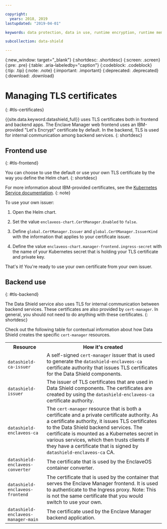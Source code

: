```yaml
---

copyright:
  years: 2018, 2019
lastupdated: "2019-04-01"

keywords: data protection, data in use, runtime encryption, runtime memory encryption, encrypted memory, intel sgx, software guard extensions, fortanix runtime encryption

subcollection: data-shield

---
```


{:new_window: target="_blank"}
{:shortdesc: .shortdesc}
{:screen: .screen}
{:pre: .pre}
{:table: .aria-labeledby="caption"}
{:codeblock: .codeblock}
{:tip: .tip}
{:note: .note}
{:important: .important}
{:deprecated: .deprecated}
{:download: .download}



# Managing TLS certificates
{: #tls-certificates}

{{site.data.keyword.datashield_full}} uses TLS certificates both in frontend and backend apps. The Enclave Manager web frontend uses an IBM-provided "Let's Encrypt" certificate by default. In the backend, TLS is used for internal communication among backend services.
{: shortdesc}


## Frontend use
{: #tls-frontend}

You can choose to use the default or use your own TLS certificate by the way you define the Helm chart.
{: shortdesc}

For more information about IBM-provided certificates, see the [Kubernetes Service documentation](https://cloud.ibm.com/docs/containers?topic=containers-ingress#ingress_expose_public).
{: note}

To use your own issuer:

1. Open the Helm chart.

2. Set the value `enclaveos-chart.CertManager.Enabled` to `false`.

3. Define `global.CertManager.Issuer` and `global.CertManager.IssuerKind` with the information that applies to your certificate issuer.

4. Define the value `enclaveos-chart.manager-frontend.ingress-secret` with the name of your Kubernetes secret that is holding your TLS certificate and private key.

That's it! You're ready to use your own certificate from your own issuer. 



## Backend use
{: #tls-backend}

The Data Shield service also uses TLS for internal communication between backend services. These certificates are also provided by `cert-manager`. In general, you should not need to do anything with these certificates.
{: shortdesc}

Check out the following table for contextual information about how Data Shield creates the specific `cert-manager` resources.

<table>
    <tr>
        <th>Resource</th>
        <th>How it's created</th>
    </tr>
    <tr>
        <td><code>datashield-ca-issuer</code></td>
        <td>A self-signed <code>cert-manager</code> issuer that is used to generate the <code>datashield-enclaveos-ca</code> certificate authority that issues TLS certificates for the Data Shield components.</td>
    </tr>
    <tr>
        <td><code>datashield-issuer</code></td>
        <td>The issuer of TLS certificates that are used in Data Shield components. The certificates are created by using the <code>datashield-enclaveos-ca</code> certificate authority.</td>
    </tr>
    <tr>
        <td><code>datashield-enclaveos-ca</code></td>
        <td>The <code>cert-manager</code> resource that is both a certificate and a private certificate authority. As a certificate authority, it issues TLS certificates to the Data Shield backend services. The certificate is mounted as a Kubernetes secret in various services, which then trusts clients if they have a certificate that is signed by <code>datashield-enclaveos-ca</code> CA.</td>
    </tr>
    <tr>
        <td><code>datashield-enclaveos-converter</code></td>
        <td>The certificate that is used by the EnclaveOS container converter.</td>
    </tr>
    <tr>
        <td><code>datashield-enclaveos-frontend</code></td>
        <td>The certificate that is used by the container that serves the Enclave Manager frontend. It is used to authenticate to the Ingress proxy. Note: This is not the same certificate that you would switch to use your own.</td>
    </tr>
    <tr>
        <td><code>datashield-enclaveos-manager-main</code></td>
        <td>The certificate used by the Enclave Manager backend application.</td>
    </tr>
</table>


<!---## Disabling cert-manager
{: #tls-disable-cert-manager}

You can choose to disable `cert-manager` entirely and configure your certificates manually for the Enclave Manager backend services. To do so, set the Helm value `global.CertManager.Enabled` to `false`.--->


